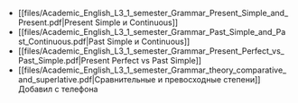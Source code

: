 
- [[files/Academic_English_L3_1_semester_Grammar_Present_Simple_and_Present.pdf|Present Simple и Continuous]]
- [[files/Academic_English_L3_1_semester_Grammar_Past_Simple_and_Past_Continuous.pdf|Past Simple и Continuous]]
- [[files/Academic_English_L3_1_semester_Grammar_Present_Perfect_vs_Past_Simple.pdf|Present Perfect vs Past Simple]]
- [[files/Academic_English_L3_1_semester_Grammar_theory_comparative_and_superlative.pdf|Сравнительные и превосходные степени]]
 Добавил с телефона 